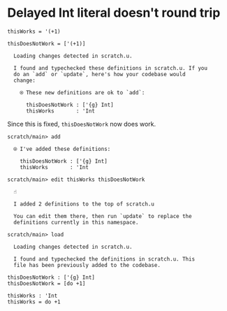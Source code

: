 # Delayed Int literal doesn't round trip

``` unison
thisWorks = '(+1)

thisDoesNotWork = ['(+1)]
```

``` ucm
  Loading changes detected in scratch.u.

  I found and typechecked these definitions in scratch.u. If you
  do an `add` or `update`, here's how your codebase would
  change:
  
    ⍟ These new definitions are ok to `add`:
    
      thisDoesNotWork : ['{g} Int]
      thisWorks       : 'Int

```

Since this is fixed, `thisDoesNotWork` now does work.

``` ucm
scratch/main> add

  ⍟ I've added these definitions:
  
    thisDoesNotWork : ['{g} Int]
    thisWorks       : 'Int

scratch/main> edit thisWorks thisDoesNotWork

  ☝️
  
  I added 2 definitions to the top of scratch.u
  
  You can edit them there, then run `update` to replace the
  definitions currently in this namespace.

scratch/main> load

  Loading changes detected in scratch.u.

  I found and typechecked the definitions in scratch.u. This
  file has been previously added to the codebase.

```

``` unison :added-by-ucm scratch.u
thisDoesNotWork : ['{g} Int]
thisDoesNotWork = [do +1]

thisWorks : 'Int
thisWorks = do +1
```
